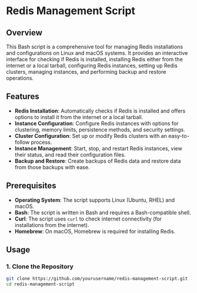 # Redis Management Script

## Overview

This Bash script is a comprehensive tool for managing Redis installations and configurations on Linux and macOS systems. It provides an interactive interface for checking if Redis is installed, installing Redis either from the internet or a local tarball, configuring Redis instances, setting up Redis clusters, managing instances, and performing backup and restore operations.

## Features

- **Redis Installation**: Automatically checks if Redis is installed and offers options to install it from the internet or a local tarball.
- **Instance Configuration**: Configure Redis instances with options for clustering, memory limits, persistence methods, and security settings.
- **Cluster Configuration**: Set up or modify Redis clusters with an easy-to-follow process.
- **Instance Management**: Start, stop, and restart Redis instances, view their status, and read their configuration files.
- **Backup and Restore**: Create backups of Redis data and restore data from those backups with ease.

## Prerequisites

- **Operating System**: The script supports Linux (Ubuntu, RHEL) and macOS.
- **Bash**: The script is written in Bash and requires a Bash-compatible shell.
- **Curl**: The script uses `curl` to check internet connectivity (for installations from the internet).
- **Homebrew**: On macOS, Homebrew is required for installing Redis.

## Usage

### 1. Clone the Repository

```bash
git clone https://github.com/yourusername/redis-management-script.git
cd redis-management-script
